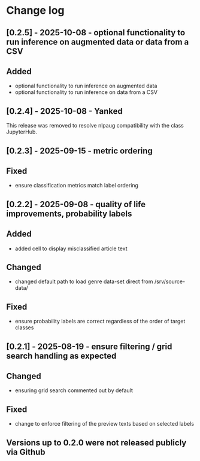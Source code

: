 # Change log

## [0.2.5] - 2025-10-08 - optional functionality to run inference on augmented data or data from a CSV

## Added

- optional functionality to run inference on augmented data
- optional functionality to run inference on data from a CSV

## [0.2.4] - 2025-10-08 - Yanked

This release was removed to resolve nlpaug compatibility with the class JupyterHub.

## [0.2.3] - 2025-09-15 - metric ordering

## Fixed

- ensure classification metrics match label ordering

## [0.2.2] - 2025-09-08 - quality of life improvements, probability labels

## Added

- added cell to display misclassified article text

## Changed

- changed default path to load genre data-set direct from /srv/source-data/

## Fixed

- ensure probability labels are correct regardless of the order of target classes

## [0.2.1] - 2025-08-19 - ensure filtering / grid search handling as expected

## Changed

- ensuring grid search commented out by default

## Fixed

- change to enforce filtering of the preview texts based on selected labels

## Versions up to 0.2.0 were not released publicly via Github
